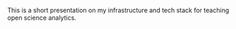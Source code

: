 This is a short presentation on my infrastructure and tech stack for teaching open science analytics.
